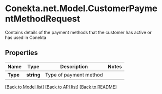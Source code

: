 # Conekta.net.Model.CustomerPaymentMethodRequest
Contains details of the payment methods that the customer has active or has used in Conekta

## Properties

Name | Type | Description | Notes
------------ | ------------- | ------------- | -------------
**Type** | **string** | Type of payment method | 

[[Back to Model list]](../README.md#documentation-for-models) [[Back to API list]](../README.md#documentation-for-api-endpoints) [[Back to README]](../README.md)


